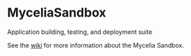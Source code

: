 MyceliaSandbox
==============
Application building, testing, and deployment suite

See the [wiki](wiki) for more information about the Mycelia Sandbox.
